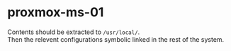 # proxmox-ms-01

Contents should be extracted to `/usr/local/`. \
Then the relevent configurations symbolic linked in the rest of the system.

